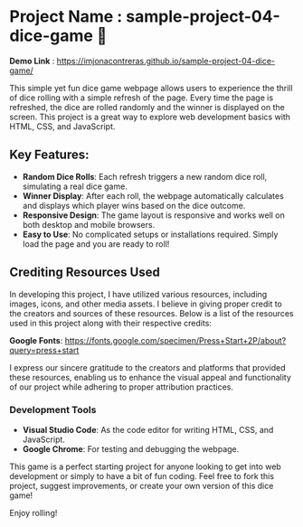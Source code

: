 # Project Name : sample-project-04-dice-game 🎲

**Demo Link** : https://imjonacontreras.github.io/sample-project-04-dice-game/

This simple yet fun dice game webpage allows users to experience the thrill of dice rolling with a simple refresh of the page. Every time the page is refreshed, the dice are rolled randomly and the winner is displayed on the screen. This project is a great way to explore web development basics with HTML, CSS, and JavaScript.

## Key Features:

- **Random Dice Rolls**: Each refresh triggers a new random dice roll, simulating a real dice game.
- **Winner Display**: After each roll, the webpage automatically calculates and displays which player wins based on the dice outcome.
- **Responsive Design**: The game layout is responsive and works well on both desktop and mobile browsers.
- **Easy to Use**: No complicated setups or installations required. Simply load the page and you are ready to roll!

## Crediting Resources Used

In developing this project, I have utilized various resources, including images, icons, and other media assets. I believe in giving proper credit to the creators and sources of these resources. Below is a list of the resources used in this project along with their respective credits:

**Google Fonts**: https://fonts.google.com/specimen/Press+Start+2P/about?query=press+start

I express our sincere gratitude to the creators and platforms that provided these resources, enabling us to enhance the visual appeal and functionality of our project while adhering to proper attribution practices.

### Development Tools

- **Visual Studio Code**: As the code editor for writing HTML, CSS, and JavaScript.
- **Google Chrome**: For testing and debugging the webpage.

This game is a perfect starting project for anyone looking to get into web development or simply to have a bit of fun coding. Feel free to fork this project, suggest improvements, or create your own version of this dice game!

Enjoy rolling!

